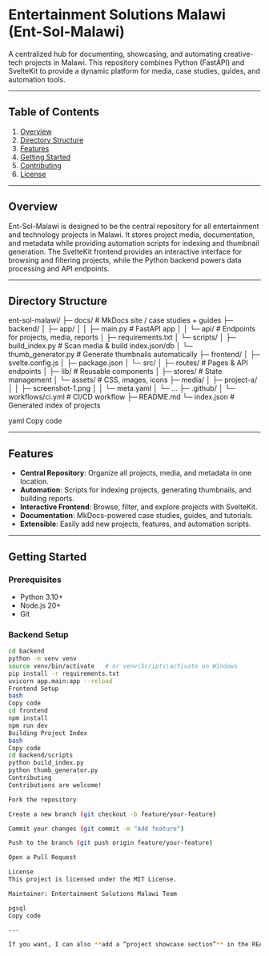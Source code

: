# Entertainment Solutions Malawi (Ent-Sol-Malawi)

A centralized hub for documenting, showcasing, and automating creative-tech projects in Malawi. This repository combines Python (FastAPI) and SvelteKit to provide a dynamic platform for media, case studies, guides, and automation tools.

---

## Table of Contents
1. [Overview](#overview)  
2. [Directory Structure](#directory-structure)  
3. [Features](#features)  
4. [Getting Started](#getting-started)  
5. [Contributing](#contributing)  
6. [License](#license)  

---

## Overview
Ent-Sol-Malawi is designed to be the central repository for all entertainment and technology projects in Malawi. It stores project media, documentation, and metadata while providing automation scripts for indexing and thumbnail generation. The SvelteKit frontend provides an interactive interface for browsing and filtering projects, while the Python backend powers data processing and API endpoints.

---

## Directory Structure
ent-sol-malawi/
├─ docs/ # MkDocs site / case studies + guides
├─ backend/
│ ├─ app/
│ │ ├─ main.py # FastAPI app
│ │ └─ api/ # Endpoints for projects, media, reports
│ ├─ requirements.txt
│ └─ scripts/
│ ├─ build_index.py # Scan media & build index.json/db
│ └─ thumb_generator.py # Generate thumbnails automatically
├─ frontend/
│ ├─ svelte.config.js
│ ├─ package.json
│ └─ src/
│ ├─ routes/ # Pages & API endpoints
│ ├─ lib/ # Reusable components
│ ├─ stores/ # State management
│ └─ assets/ # CSS, images, icons
├─ media/
│ ├─ project-a/
│ │ ├─ screenshot-1.png
│ │ └─ meta.yaml
│ └─ ...
├─ .github/
│ └─ workflows/ci.yml # CI/CD workflow
├─ README.md
└─ index.json # Generated index of projects

yaml
Copy code

---

## Features
- **Central Repository**: Organize all projects, media, and metadata in one location.  
- **Automation**: Scripts for indexing projects, generating thumbnails, and building reports.  
- **Interactive Frontend**: Browse, filter, and explore projects with SvelteKit.  
- **Documentation**: MkDocs-powered case studies, guides, and tutorials.  
- **Extensible**: Easily add new projects, features, and automation scripts.

---

## Getting Started
### Prerequisites
- Python 3.10+
- Node.js 20+
- Git

### Backend Setup
```bash
cd backend
python -m venv venv
source venv/bin/activate   # or venv\Scripts\activate on Windows
pip install -r requirements.txt
uvicorn app.main:app --reload
Frontend Setup
bash
Copy code
cd frontend
npm install
npm run dev
Building Project Index
bash
Copy code
cd backend/scripts
python build_index.py
python thumb_generator.py
Contributing
Contributions are welcome!

Fork the repository

Create a new branch (git checkout -b feature/your-feature)

Commit your changes (git commit -m "Add feature")

Push to the branch (git push origin feature/your-feature)

Open a Pull Request

License
This project is licensed under the MIT License.

Maintainer: Entertainment Solutions Malawi Team

pgsql
Copy code

---

If you want, I can also **add a “project showcase section”** in the README where you dynamically list projects from `index.json` with screenshots. That makes it feel live and professional. Do you want me to add that?
